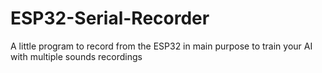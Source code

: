 # ESP32-Serial-Recorder
A little program to record from the ESP32 in main purpose to train your AI with multiple sounds recordings
